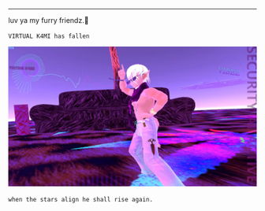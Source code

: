 

----------------------------------------






luv ya my furry friendz.💜



`VIRTUAL K4MI has fallen`






![image](https://raw.githubusercontent.com/VIRTUAL-K4MI-CLUB/Master/gh-pages/274068227_704191123909429_5075561750844527944_n.jpg)























































`when the stars align he shall rise again.`
